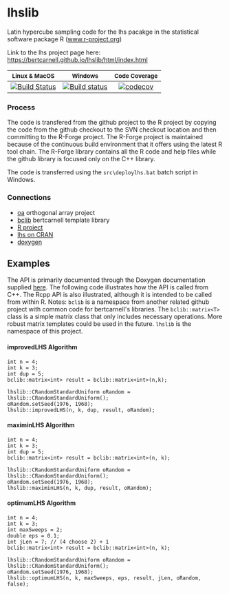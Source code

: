 lhslib
======

Latin hypercube sampling code for the lhs pacakge in the statistical software package R (www.r-project.org)

Link to the lhs project page here:  https://bertcarnell.github.io/lhslib/html/index.html

|<sub>Linux & MacOS</sub>|<sub>Windows</sub>|<sub>Code Coverage</sub>|
|:---:|:---:|:---:|
|[![Build Status](https://travis-ci.org/bertcarnell/lhslib.svg?branch=master)](https://travis-ci.org/bertcarnell/lhslib)|[![Build status](https://ci.appveyor.com/api/projects/status/7xd7sohoug7c0d42?svg=true)](https://ci.appveyor.com/project/bertcarnell/lhslib)|[![codecov](https://codecov.io/gh/bertcarnell/lhslib/branch/master/graph/badge.svg)](https://codecov.io/gh/bertcarnell/lhslib)|

### Process

The code is transfered from the github project to the R project by copying the code from the github checkout to the SVN checkout location and then committing to the R-Forge project.  The R-Forge project is maintained because of the continuous build environment that it offers using the latest R tool chain.  The R-Forge library contains all the R code and help files while the github library is focused only on the C++ library.

The code is transferred using the `src\deploylhs.bat` batch script in Windows.

### Connections

- [oa](https://github.com/bertcarnell/oa) orthogonal array project
- [bclib](https://github.com/bertcarnell/bclib) bertcarnell template library
- [R project](http://www.r-project.org)
- [lhs on CRAN](https://r-forge.r-project.org/projects/lhs/)
- [doxygen](http://www.stack.nl/~dimitri/doxygen/)

## Examples

The API is primarily documented through the Doxygen documentation supplied [here](http://bertcarnell.github.io/lhslib/).  The following
code illustrates how the API is called from C++.  The Rcpp API is also illustrated, although it is intended to be
called from within R.  Notes: `bclib` is a namespace from another related github project with common code for bertcarnell's
libraries.  The `bclib::matrix<T>` class is a simple matrix class that only includes necessary operations.  More
robust matrix templates could be used in the future.  `lhslib` is the namespace of this project.

#### improvedLHS Algorithm

```
int n = 4;
int k = 3;
int dup = 5;
bclib::matrix<int> result = bclib::matrix<int>(n,k);

lhslib::CRandomStandardUniform oRandom = lhslib::CRandomStandardUniform();
oRandom.setSeed(1976, 1968);
lhslib::improvedLHS(n, k, dup, result, oRandom);
```

#### maximinLHS Algorithm

```
int n = 4;
int k = 3;
int dup = 5;
bclib::matrix<int> result = bclib::matrix<int>(n, k);

lhslib::CRandomStandardUniform oRandom = lhslib::CRandomStandardUniform();
oRandom.setSeed(1976, 1968);
lhslib::maximinLHS(n, k, dup, result, oRandom);
```

#### optimumLHS Algorithm

```
int n = 4;
int k = 3;
int maxSweeps = 2;
double eps = 0.1;
int jLen = 7; // (4 choose 2) + 1
bclib::matrix<int> result = bclib::matrix<int>(n, k);

lhslib::CRandomStandardUniform oRandom = lhslib::CRandomStandardUniform();
oRandom.setSeed(1976, 1968);
lhslib::optimumLHS(n, k, maxSweeps, eps, result, jLen, oRandom, false);
```
